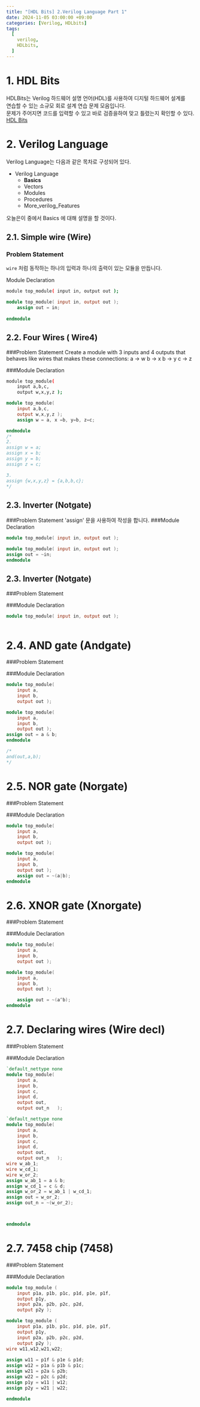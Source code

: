 ```yaml
---
title: "[HDL Bits] 2.Verilog Language Part 1"
date: 2024-11-05 03:00:00 +09:00
categories: [Verilog, HDLbits]
tags:
  [
    verilog,
    HDLbits,
  ]
---
```



# 1. HDL Bits 
HDLBits는 Verilog 하드웨어 설명 언어(HDL)를 사용하여 디지털 하드웨어 설계를 <br>
연습할 수 있는 소규모 회로 설계 연습 문제 모음입니다. <br>
문제가 주어지면 코드를 입력할 수 있고 바로 검증을하여 맞고 틀렸는지 확인할 수 있다. <br>
[HDL Bits](https://hdlbits.01xz.net/wiki/Main_Page)

# 2. Verilog Language 
Verilog Language는 다음과 같은 목차로 구성되어 있다.
- Verilog Language
	- **Basics**
	- Vectors
	- Modules
	- Procedures
	- More_verilog_Features

오늘은이 중에서 Basics 에 대해 설명을 할 것이다.
## 2.1. Simple wire (Wire)
### Problem Statement
`wire` 처럼 동작하는 하나의 입력과 하나의 출력이 있는 모듈을 만듭니다.


Module Declaration
```bash
module top_module( input in, output out );
```

```verilog
module top_module( input in, output out );
    assign out = in;
    
endmodule

```

## 2.2. Four Wires ( Wire4)
###Problem Statement
Create a module with 3 inputs and 4 outputs that behaves like wires that makes these connections:
a -> w
b -> x
b -> y
c -> z

###Module Declaration
```bash
module top_module( 
    input a,b,c,
    output w,x,y,z );
```

```verilog
module top_module( 
    input a,b,c,
    output w,x,y,z );
    assign w = a, x =b, y=b, z=c;

endmodule
/*
2. 
assign w = a;
assign x = b;
assign y = b;
assign z = c;

3.
assign {w,x,y,z} = {a,b,b,c};
*/

```

## 2.3. Inverter (Notgate)
###Problem Statement
'assign' 문을 사용하여 작성을 합니다. 
###Module Declaration
```verilog
module top_module( input in, output out );
```

```verilog
module top_module( input in, output out );
assign out = ~in;
endmodule
```

## 2.3. Inverter (Notgate)
###Problem Statement
 

###Module Declaration
```verilog
module top_module( input in, output out );
```

```verilog


```

# 2.4. AND gate (Andgate)
###Problem Statement


###Module Declaration
```verilog
module top_module( 
    input a, 
    input b, 
    output out );
```

```verilog
module top_module( 
    input a, 
    input b, 
    output out );
assign out = a & b;
endmodule

/*
and(out,a,b);
*/
```

# 2.5. NOR gate (Norgate)
###Problem Statement


###Module Declaration
```verilog
module top_module( 
    input a, 
    input b, 
    output out );
```

```verilog
module top_module( 
    input a, 
    input b, 
    output out );
    assign out = ~(a|b);
endmodule
```

# 2.6. XNOR gate (Xnorgate)
###Problem Statement


###Module Declaration
```verilog
module top_module( 
    input a, 
    input b, 
    output out );
```

```verilog
module top_module( 
    input a, 
    input b, 
    output out );

    assign out = ~(a^b);
endmodule
```

# 2.7. Declaring wires (Wire decl)
###Problem Statement


###Module Declaration
```verilog
`default_nettype none
module top_module(
    input a,
    input b,
    input c,
    input d,
    output out,
    output out_n   ); 
```

```verilog
`default_nettype none
module top_module(
    input a,
    input b,
    input c,
    input d,
    output out,
    output out_n   ); 
wire w_ab_1;
wire w_cd_1;
wire w_or_2;
assign w_ab_1 = a & b;
assign w_cd_1 = c & d;
assign w_or_2 = w_ab_1 | w_cd_1;
assign out = w_or_2;
assign out_n = ~(w_or_2);



endmodule

```

# 2.7. 7458 chip (7458)
###Problem Statement


###Module Declaration
```verilog
module top_module ( 
    input p1a, p1b, p1c, p1d, p1e, p1f,
    output p1y,
    input p2a, p2b, p2c, p2d,
    output p2y );
```

```verilog
module top_module ( 
    input p1a, p1b, p1c, p1d, p1e, p1f,
    output p1y,
    input p2a, p2b, p2c, p2d,
    output p2y );
wire w11,w12,w21,w22;
    
assign w11 = p1f & p1e & p1d;
assign w12 = p1a & p1b & p1c;   
assign w21 = p2a & p2b;
assign w22 = p2c & p2d;    
assign p1y = w11 | w12;
assign p2y = w21 | w22;

endmodule
```

